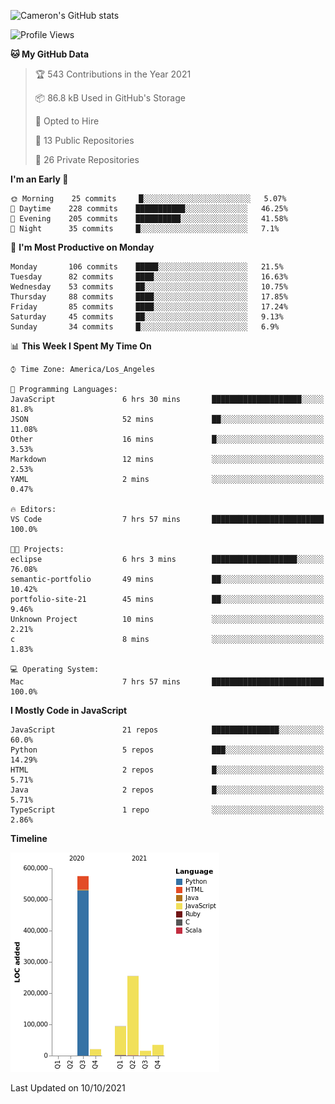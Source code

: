 ![Cameron's GitHub stats](https://github-readme-stats.vercel.app/api?username=gouldcs&show_icons=true&theme=great-gatsby&show_icons=true&count_private=true)


<!--START_SECTION:waka-->
![Profile Views](http://img.shields.io/badge/Profile%20Views-2-blue)

**🐱 My GitHub Data** 

> 🏆 543 Contributions in the Year 2021
 > 
> 📦 86.8 kB Used in GitHub's Storage 
 > 
> 💼 Opted to Hire
 > 
> 📜 13 Public Repositories 
 > 
> 🔑 26 Private Repositories  
 > 
**I'm an Early 🐤** 

```text
🌞 Morning    25 commits     █░░░░░░░░░░░░░░░░░░░░░░░░   5.07% 
🌆 Daytime    228 commits    ███████████░░░░░░░░░░░░░░   46.25% 
🌃 Evening    205 commits    ██████████░░░░░░░░░░░░░░░   41.58% 
🌙 Night      35 commits     █░░░░░░░░░░░░░░░░░░░░░░░░   7.1%

```
📅 **I'm Most Productive on Monday** 

```text
Monday       106 commits    █████░░░░░░░░░░░░░░░░░░░░   21.5% 
Tuesday      82 commits     ████░░░░░░░░░░░░░░░░░░░░░   16.63% 
Wednesday    53 commits     ██░░░░░░░░░░░░░░░░░░░░░░░   10.75% 
Thursday     88 commits     ████░░░░░░░░░░░░░░░░░░░░░   17.85% 
Friday       85 commits     ████░░░░░░░░░░░░░░░░░░░░░   17.24% 
Saturday     45 commits     ██░░░░░░░░░░░░░░░░░░░░░░░   9.13% 
Sunday       34 commits     █░░░░░░░░░░░░░░░░░░░░░░░░   6.9%

```


📊 **This Week I Spent My Time On** 

```text
⌚︎ Time Zone: America/Los_Angeles

💬 Programming Languages: 
JavaScript               6 hrs 30 mins       ████████████████████░░░░░   81.8% 
JSON                     52 mins             ██░░░░░░░░░░░░░░░░░░░░░░░   11.08% 
Other                    16 mins             █░░░░░░░░░░░░░░░░░░░░░░░░   3.53% 
Markdown                 12 mins             ░░░░░░░░░░░░░░░░░░░░░░░░░   2.53% 
YAML                     2 mins              ░░░░░░░░░░░░░░░░░░░░░░░░░   0.47%

🔥 Editors: 
VS Code                  7 hrs 57 mins       █████████████████████████   100.0%

🐱‍💻 Projects: 
eclipse                  6 hrs 3 mins        ███████████████████░░░░░░   76.08% 
semantic-portfolio       49 mins             ██░░░░░░░░░░░░░░░░░░░░░░░   10.42% 
portfolio-site-21        45 mins             ██░░░░░░░░░░░░░░░░░░░░░░░   9.46% 
Unknown Project          10 mins             ░░░░░░░░░░░░░░░░░░░░░░░░░   2.21% 
c                        8 mins              ░░░░░░░░░░░░░░░░░░░░░░░░░   1.83%

💻 Operating System: 
Mac                      7 hrs 57 mins       █████████████████████████   100.0%

```

**I Mostly Code in JavaScript** 

```text
JavaScript               21 repos            ███████████████░░░░░░░░░░   60.0% 
Python                   5 repos             ███░░░░░░░░░░░░░░░░░░░░░░   14.29% 
HTML                     2 repos             █░░░░░░░░░░░░░░░░░░░░░░░░   5.71% 
Java                     2 repos             █░░░░░░░░░░░░░░░░░░░░░░░░   5.71% 
TypeScript               1 repo              ░░░░░░░░░░░░░░░░░░░░░░░░░   2.86%

```


**Timeline**

![Chart not found](https://raw.githubusercontent.com/gouldcs/gouldcs/main/charts/bar_graph.png) 


 Last Updated on 10/10/2021
<!--END_SECTION:waka-->

<!--
**gouldcs/gouldcs** is a ✨ _special_ ✨ repository because its `README.md` (this file) appears on your GitHub profile.

Here are some ideas to get you started:

- 🔭 I’m currently working on ...
- 🌱 I’m currently learning ...
- 👯 I’m looking to collaborate on ...
- 🤔 I’m looking for help with ...
- 💬 Ask me about ...
- 📫 How to reach me: ...
- 😄 Pronouns: ...
- ⚡ Fun fact: ...
-->
